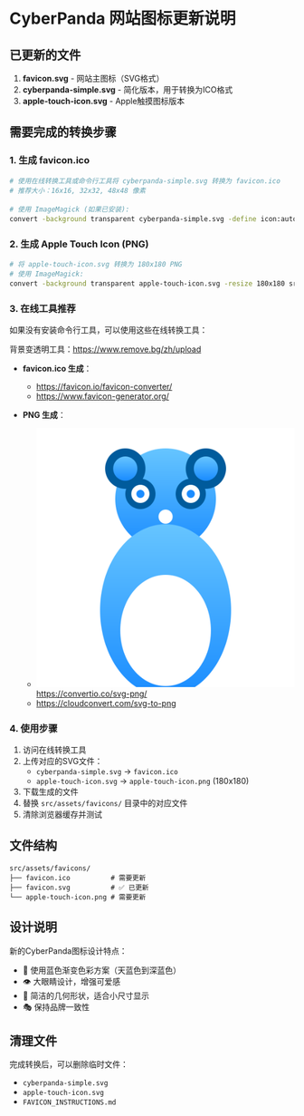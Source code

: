 # CyberPanda 网站图标更新说明

## 已更新的文件

1. **favicon.svg** - 网站主图标（SVG格式）
2. **cyberpanda-simple.svg** - 简化版本，用于转换为ICO格式
3. **apple-touch-icon.svg** - Apple触摸图标版本

## 需要完成的转换步骤

### 1. 生成 favicon.ico

```bash
# 使用在线转换工具或命令行工具将 cyberpanda-simple.svg 转换为 favicon.ico
# 推荐大小：16x16, 32x32, 48x48 像素

# 使用 ImageMagick (如果已安装):
convert -background transparent cyberpanda-simple.svg -define icon:auto-resize=16,32,48 src/assets/favicons/favicon.ico
```

### 2. 生成 Apple Touch Icon (PNG)

```bash
# 将 apple-touch-icon.svg 转换为 180x180 PNG
# 使用 ImageMagick:
convert -background transparent apple-touch-icon.svg -resize 180x180 src/assets/favicons/apple-touch-icon.png
```

### 3. 在线工具推荐

如果没有安装命令行工具，可以使用这些在线转换工具：

背景变透明工具：https://www.remove.bg/zh/upload

- **favicon.ico 生成**：

  - https://favicon.io/favicon-converter/
  - https://www.favicon-generator.org/
- **PNG 生成**：

  - ![1753188701249](images/FAVICON_INSTRUCTIONS/1753188701249.png)https://convertio.co/svg-png/
  - https://cloudconvert.com/svg-to-png

### 4. 使用步骤

1. 访问在线转换工具
2. 上传对应的SVG文件：
   - `cyberpanda-simple.svg` → `favicon.ico`
   - `apple-touch-icon.svg` → `apple-touch-icon.png` (180x180)
3. 下载生成的文件
4. 替换 `src/assets/favicons/` 目录中的对应文件
5. 清除浏览器缓存并测试

## 文件结构

```
src/assets/favicons/
├── favicon.ico          # 需要更新
├── favicon.svg          # ✅ 已更新
└── apple-touch-icon.png # 需要更新
```

## 设计说明

新的CyberPanda图标设计特点：

- 🎨 使用蓝色渐变色彩方案（天蓝色到深蓝色）
- 👁️ 大眼睛设计，增强可爱感
- 💎 简洁的几何形状，适合小尺寸显示
- 🎭 保持品牌一致性

## 清理文件

完成转换后，可以删除临时文件：

- `cyberpanda-simple.svg`
- `apple-touch-icon.svg`
- `FAVICON_INSTRUCTIONS.md`
